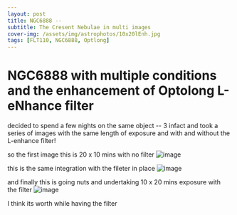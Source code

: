 ```yaml
---
layout: post
title: NGC6888 -- 
subtitle: The Cresent Nebulae in multi images
cover-img: /assets/img/astrophotos/10x20lEnh.jpg
tags: [FLT110, NGC6888, Optlong]
---
```

# NGC6888 with multiple conditions and the enhancement of Optolong L-eNhance filter

decided to spend a few nights on the same object -- 3 infact and took a series of images with the same length of exposure and with and without the L-enhance filter!

so the first image this is 20 x 10 mins with no filter 
![image][nofilter]

this is the same integration with the fileter in place 
![image][filter]

and finally this is going nuts and undertaking 10 x 20 mins exposure with the filter
![image][longfilter]

I think its worth while having the filter

[nofilter]:("../assets/img/astrophotos/20x10nolEnh.jpg")
[filter]:("../assets/img/astrophotos/20x10lEnh.jpg")
[longfilter]:("../assets/img/astrophotos/10x20lEnh.jpg")